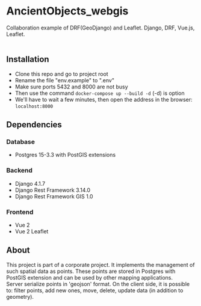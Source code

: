 







# AncientObjects_webgis
Collaboration example of DRF(GeoDjango) and Leaflet. Django, DRF, Vue.js, Leaflet.
<br>
<br>

## Installation
<ul>
    <li>Clone this repo and go to project root</li>
    <li>Rename the file "env.example" to ".env"</li>
    <li>Make sure ports 5432 and 8000 are not busy</li>
    <li>Then use the command <code>docker-compose up --build -d</code> (-d) is option</li>
    <li>We'll have to wait a few minutes, then open the address in the browser: <code>localhost:8000</code></li>
</ul>

## Dependencies
### Database
<ul>
    <li>Postgres 15-3.3 with PostGIS extensions</li>
</ul>

### Backend
<ul>
    <li>Django 4.1.7</li>
    <li>Django Rest Framework 3.14.0</li>
    <li>Django Rest Framework GIS 1.0</li>
</ul>

### Frontend
<ul>
    <li>Vue 2</li>
    <li>Vue 2 Leaflet</li>
</ul>

## About
This project is part of a corporate project. 
It implements the management of such spatial data as points.
These points are stored in Postgres with PostGIS extension and 
can be used by other mapping applications.
<br>
Server serialize points in 'geojson' format. 
On the client side, it is possible to: filter points, add new ones, 
move, delete, update data (in addition to geometry).





